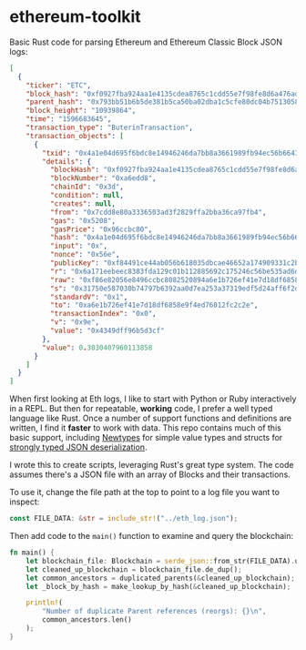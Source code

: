 # ethereum-toolkit
Basic Rust code for parsing Ethereum and Ethereum Classic Block JSON logs:

```json
[
  {
    "ticker": "ETC",
    "block_hash": "0xf0927fba924aa1e4135cdea8765c1cdd55e7f98fe8d6a476ade0821051b7dac0",
    "parent_hash": "0x793bb51b6b5de381b5ca50ba02dba1c5cfe80dc04b75130585ecfcc8d69005a9",
    "block_height": "10939864",
    "time": "1596683645",
    "transaction_type": "ButerinTransaction",
    "transaction_objects": [
      {
        "txid": "0x4a1e04d695f6bdc8e14946246da7bb8a3661989fb94ec56b6643c2ff2ab03b14",
        "details": {
          "blockHash": "0xf0927fba924aa1e4135cdea8765c1cdd55e7f98fe8d6a476ade0821051b7dac0",
          "blockNumber": "0xa6edd8",
          "chainId": "0x3d",
          "condition": null,
          "creates": null,
          "from": "0x7cdd8e80a3336503ad3f2829ffa2bba36ca97fb4",
          "gas": "0x5208",
          "gasPrice": "0x96ccbc80",
          "hash": "0x4a1e04d695f6bdc8e14946246da7bb8a3661989fb94ec56b6643c2ff2ab03b14",
          "input": "0x",
          "nonce": "0x56e",
          "publicKey": "0xf84491ce44ab056b618035dbcae46652a174909331c2b271e0c97ac117397caa5ce22e73b5bc9e8b3b3879bc247f52f8ea3b0db3189d81b2ca8565866742883a",
          "r": "0x6a171eebeec8383fda129c01b112885692c175246c56be535ad6de22ba64e54f",
          "raw": "0xf86e82056e8496ccbc8082520894a6e1b726ef41e7d18df6858e9f4ed76012fc2c2e8804349dff96b5d3cf80819ea06a171eebeec8383fda129c01b112885692c175246c56be535ad6de22ba64e54fa0031750e587030b74797b6392aa0d7ea253a37319edf5d24aff6f2d932fba50b0",
          "s": "0x31750e587030b74797b6392aa0d7ea253a37319edf5d24aff6f2d932fba50b0",
          "standardV": "0x1",
          "to": "0xa6e1b726ef41e7d18df6858e9f4ed76012fc2c2e",
          "transactionIndex": "0x0",
          "v": "0x9e",
          "value": "0x4349dff96b5d3cf"
        },
        "value": 0.3030407960113858
      }
    ]
  }
]
```


When first looking at Eth logs, I like
to start with Python or Ruby interactively in a REPL. But then for repeatable, **working** code, I
prefer a well typed language like Rust. Once a number of support functions and definitions are written,
I find it **faster** to work with data. This repo contains much of this basic support, including [Newtypes](https://doc.rust-lang.org/rust-by-example/generics/new_types.html)
for simple value types and structs for [strongly typed JSON deserialization](https://docs.serde.rs/serde_json/#parsing-json-as-strongly-typed-data-structures).

I wrote this to create scripts, leveraging Rust's great type system.
The code assumes there's a JSON file with an array of Blocks and their transactions.

To use it, change the file path at the top to point to a log file you want to inspect:

```rust
const FILE_DATA: &str = include_str!("../eth_log.json");
```

Then add code to the `main()` function to examine and query the blockchain:

```rust
fn main() {
    let blockchain_file: Blockchain = serde_json::from_str(FILE_DATA).unwrap();
    let cleaned_up_blockchain = blockchain_file.de_dup();
    let common_ancestors = duplicated_parents(&cleaned_up_blockchain);
    let _block_by_hash = make_lookup_by_hash(&cleaned_up_blockchain);

    println!(
        "Number of duplicate Parent references (reorgs): {}\n",
        common_ancestors.len()
    );
}
```
